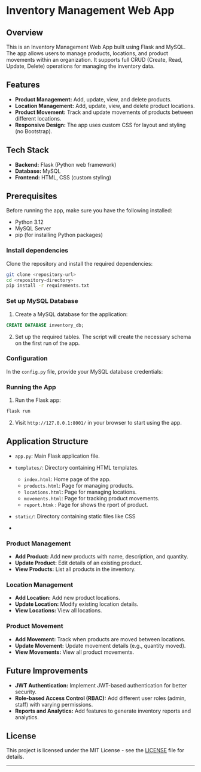 

# Inventory Management Web App

## Overview

This is an Inventory Management Web App built using Flask and MySQL. The app allows users to manage products, locations, and product movements within an organization. It supports full CRUD (Create, Read, Update, Delete) operations for managing the inventory data.

## Features

* **Product Management:** Add, update, view, and delete products.
* **Location Management:** Add, update, view, and delete product locations.
* **Product Movement:** Track and update movements of products between different locations.
* **Responsive Design:** The app uses custom CSS for layout and styling (no Bootstrap).

## Tech Stack

* **Backend:** Flask (Python web framework)
* **Database:** MySQL
* **Frontend:** HTML, CSS (custom styling)

## Prerequisites

Before running the app, make sure you have the following installed:

* Python 3.12
* MySQL Server
* pip (for installing Python packages)

### Install dependencies

Clone the repository and install the required dependencies:

```bash
git clone <repository-url>
cd <repository-directory>
pip install -r requirements.txt
```

### Set up MySQL Database

1. Create a MySQL database for the application:

```sql
CREATE DATABASE inventory_db;
```

2. Set up the required tables. The script will create the necessary schema on the first run of the app.

### Configuration

In the `config.py` file, provide your MySQL database credentials:



### Running the App

1. Run the Flask app:

```bash
flask run
```

2. Visit `http://127.0.0.1:8001/` in your browser to start using the app.

## Application Structure

* `app.py`: Main Flask application file.
* `templates/`: Directory containing HTML templates.

  * `index.html`: Home page of the app.
  * `products.html`: Page for managing products.
  * `locations.html`: Page for managing locations.
  * `movements.html`: Page for tracking product movements.
  * `report.htmk` : Page for shows the rport of product.
* `static/`: Directory containing static files like CSS 
* 

### Product Management

* **Add Product:** Add new products with name, description, and quantity.
* **Update Product:** Edit details of an existing product.
* **View Products:** List all products in the inventory.

### Location Management

* **Add Location:** Add new product locations.
* **Update Location:** Modify existing location details.
* **View Locations:** View all locations.

### Product Movement

* **Add Movement:** Track when products are moved between locations.
* **Update Movement:** Update movement details (e.g., quantity moved).
* **View Movements:** View all product movements.

## Future Improvements

* **JWT Authentication:** Implement JWT-based authentication for better security.
* **Role-based Access Control (RBAC):** Add different user roles (admin, staff) with varying permissions.
* **Reports and Analytics:** Add features to generate inventory reports and analytics.

## License

This project is licensed under the MIT License - see the [LICENSE](LICENSE) file for details.

---
